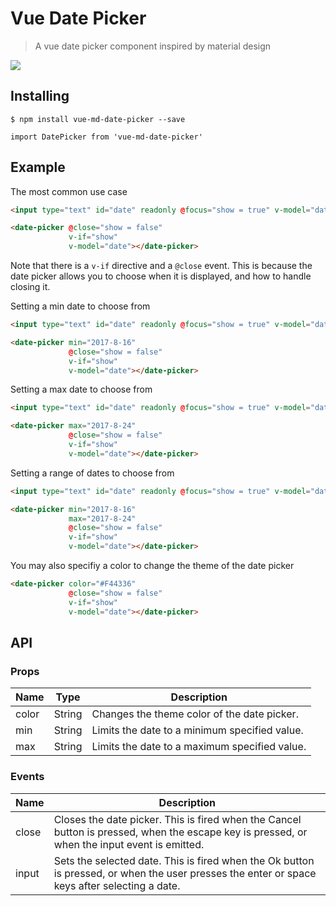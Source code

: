 # Vue Date Picker

> A vue date picker component inspired by material design

![](http://i.imgur.com/YNrnrVD.png)

## Installing

`$ npm install vue-md-date-picker --save`

`import DatePicker from 'vue-md-date-picker'`

## Example

The most common use case

```html
<input type="text" id="date" readonly @focus="show = true" v-model="date">

<date-picker @close="show = false"
             v-if="show"
             v-model="date"></date-picker>
```

Note that there is a `v-if` directive and a `@close` event. This is because the date picker allows you to choose when it is displayed, and how to handle closing it.

Setting a min date to choose from

```html
<input type="text" id="date" readonly @focus="show = true" v-model="date">

<date-picker min="2017-8-16"
             @close="show = false"
             v-if="show"
             v-model="date"></date-picker>
```

Setting a max date to choose from


```html
<input type="text" id="date" readonly @focus="show = true" v-model="date">

<date-picker max="2017-8-24"
             @close="show = false"
             v-if="show"
             v-model="date"></date-picker>
```

Setting a range of dates to choose from

```html
<input type="text" id="date" readonly @focus="show = true" v-model="date">

<date-picker min="2017-8-16"
             max="2017-8-24"
             @close="show = false"
             v-if="show"
             v-model="date"></date-picker>
```

You may also specifiy a color to change the theme of the date picker

```html
<date-picker color="#F44336"
             @close="show = false"
             v-if="show"
             v-model="date"></date-picker>
```

## API

### Props

| Name  | Type   | Description |
| ----- | ------ | --------------------------------------------- |
| color | String | Changes the theme color of the date picker.   |
| min   | String | Limits the date to a minimum specified value. |
| max   | String | Limits the date to a maximum specified value. |

### Events

| Name   | Description |
| ------ | ----------- |
| close  | Closes the date picker. This is fired when the Cancel button is pressed, when the escape key is pressed, or when the input event is emitted.      |
| input  | Sets the selected date. This is fired when the Ok button is pressed, or when the user presses the enter or space keys after selecting a date.     | 
